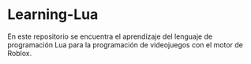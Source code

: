 # Learning-Lua
En este repositorio se encuentra el aprendizaje del lenguaje de programación Lua para la programación de videojuegos con el motor de Roblox.

